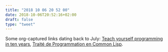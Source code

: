 ```yaml
---
title: "2018 10 06 20 52 00"
date: 2018-10-06T20:52:16+02:00
draft: false
type: "tweet"
---
```

Some org-captured links dating back to July: [Teach yourself programming in ten years](http://norvig.com/21-days.html), [Traité de Programmation en Common Lisp](http://dept-info.labri.fr/~strandh/Teaching/Programmation-Symbolique/Common/Book/Dir.html).
